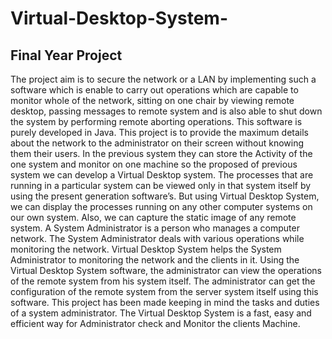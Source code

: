 # Virtual-Desktop-System-
## Final Year Project 
    
   The project aim is to secure the network or a LAN by implementing such a software
which is enable to carry out operations which are capable to monitor whole of the network,
sitting on one chair by viewing remote desktop, passing messages to remote system and is also
able to shut down the system by performing remote aborting operations. This software is purely
developed in Java. This project is to provide the maximum details about the network to the
administrator on their screen without knowing them their users.
    In the previous system they can store the Activity of the one system and monitor on one
machine so the proposed of previous system we can develop a Virtual Desktop system. The
processes that are running in a particular system can be viewed only in that system itself by using
the present generation software’s. But using Virtual Desktop System, we can display the
processes running on any other computer systems on our own system. Also, we can capture the
static image of any remote system.
    A System Administrator is a person who manages a computer network. The System
Administrator deals with various operations while monitoring the network. Virtual Desktop
System helps the System Administrator to monitoring the network and the clients in it. Using the
Virtual Desktop System software, the administrator can view the operations of the remote system
from his system itself. The administrator can get the configuration of the remote system from the
server system itself using this software.
This project has been made keeping in mind the tasks and duties of a system
administrator. The Virtual Desktop System is a fast, easy and efficient way for Administrator
check and Monitor the clients Machine.
